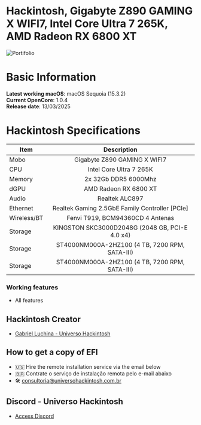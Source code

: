 # Hackintosh, Gigabyte Z890 GAMING X WIFI7, Intel Core Ultra 7 265K, AMD Radeon RX 6800 XT

![Portifolio](https://github.com/user-attachments/assets/97515fb0-526c-4984-9fda-7643f8364080)

# Basic Information

**Latest working macOS**: macOS Sequoia (15.3.2)
<br>
**Current OpenCore**: 1.0.4
<br>
**Release date**: 13/03/2025

# Hackintosh Specifications
|Item|Description|
|-|:-------:|
|Mobo|Gigabyte Z890 GAMING X WIFI7|
|CPU|Intel Core Ultra 7 265K|
|Memory|2x 32Gb DDR5 6000Mhz|
|dGPU|AMD Radeon RX 6800 XT|
|Audio|Realtek ALC897|
|Ethernet|Realtek Gaming 2.5GbE Family Controller [PCIe]|
|Wireless/BT|Fenvi T919, BCM94360CD 4 Antenas|
|Storage|KINGSTON SKC3000D2048G (2048 GB, PCI-E 4.0 x4)|
|Storage|ST4000NM000A-2HZ100 (4 TB, 7200 RPM, SATA-III)|
|Storage|ST4000NM000A-2HZ100 (4 TB, 7200 RPM, SATA-III)|

### Working features
- All features

## Hackintosh Creator
- [Gabriel Luchina - Universo Hackintosh](https://luchina.com.br)

## How to get a copy of EFI
- 🇺🇸 Hire the remote installation service via the email below
- 🇧🇷 Contrate o serviço de instalação remota pelo e-mail abaixo
- 🛠️ [consultoria@universohackintosh.com.br](mailto:consultoria@universohackintosh.com.br)

## Discord - Universo Hackintosh
- [Access Discord](https://discord.universohackintosh.com.br)
